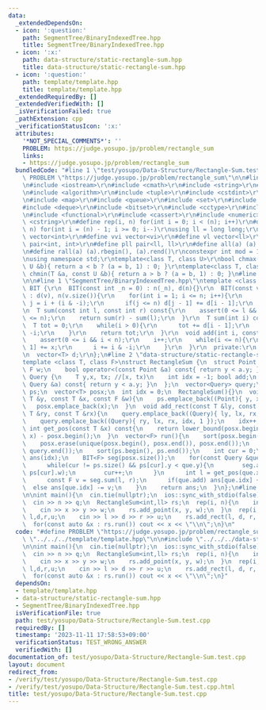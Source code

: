 ```yaml
---
data:
  _extendedDependsOn:
  - icon: ':question:'
    path: SegmentTree/BinaryIndexedTree.hpp
    title: SegmentTree/BinaryIndexedTree.hpp
  - icon: ':x:'
    path: data-structure/static-rectangle-sum.hpp
    title: data-structure/static-rectangle-sum.hpp
  - icon: ':question:'
    path: template/template.hpp
    title: template/template.hpp
  _extendedRequiredBy: []
  _extendedVerifiedWith: []
  _isVerificationFailed: true
  _pathExtension: cpp
  _verificationStatusIcon: ':x:'
  attributes:
    '*NOT_SPECIAL_COMMENTS*': ''
    PROBLEM: https://judge.yosupo.jp/problem/rectangle_sum
    links:
    - https://judge.yosupo.jp/problem/rectangle_sum
  bundledCode: "#line 1 \"test/yosupo/Data-Structure/Rectangle-Sum.test.cpp\"\n#define\
    \ PROBLEM \"https://judge.yosupo.jp/problem/rectangle_sum\"\n\n#line 1 \"template/template.hpp\"\
    \n#include <iostream>\r\n#include <cmath>\r\n#include <string>\r\n#include <vector>\r\
    \n#include <algorithm>\r\n#include <tuple>\r\n#include <cstdint>\r\n#include <cstdio>\r\
    \n#include <map>\r\n#include <queue>\r\n#include <set>\r\n#include <stack>\r\n\
    #include <deque>\r\n#include <bitset>\r\n#include <cctype>\r\n#include <climits>\r\
    \n#include <functional>\r\n#include <cassert>\r\n#include <numeric>\r\n#include\
    \ <cstring>\r\n#define rep(i, n) for(int i = 0; i < (n); i++)\r\n#define per(i,\
    \ n) for(int i = (n) - 1; i >= 0; i--)\r\nusing ll = long long;\r\n#define vi\
    \ vector<int>\r\n#define vvi vector<vi>\r\n#define vl vector<ll>\r\n#define pii\
    \ pair<int, int>\r\n#define pll pair<ll, ll>\r\n#define all(a) (a).begin(), (a).end()\r\
    \n#define rall(a) (a).rbegin(), (a).rend()\r\nconstexpr int mod = 1000000007;\r\
    \nusing namespace std;\r\ntemplate<class T, class U>\r\nbool chmax(T &a, const\
    \ U &b){ return a < b ? (a = b, 1) : 0; }\r\ntemplate<class T, class U>\r\nbool\
    \ chmin(T &a, const U &b){ return a > b ? (a = b, 1) : 0; }\n#line 4 \"test/yosupo/Data-Structure/Rectangle-Sum.test.cpp\"\
    \n\n#line 1 \"SegmentTree/BinaryIndexedTree.hpp\"\ntemplate <class T>\r\nstruct\
    \ BIT {\r\n  BIT(const int _n = 0) : n(_n), d(n){}\r\n  BIT(const vector<T> &v)\
    \ : d(v), n(v.size()){\r\n    for(int i = 1; i <= n; i++){\r\n      const int\
    \ j = i + (i & -i);\r\n      if(j <= n) d[j - 1] += d[i - 1];\r\n    }\r\n  }\r\
    \n  T sum(const int l, const int r) const{\r\n    assert(0 <= l && l <= r && r\
    \ <= n);\r\n    return sum(r) - sum(l);\r\n  }\r\n  T sum(int i) const{\r\n  \
    \  T tot = 0;\r\n    while(i > 0){\r\n      tot += d[i - 1];\r\n      i -= i &\
    \ -i;\r\n    }\r\n    return tot;\r\n  }\r\n  void add(int i, const T &x){\r\n\
    \    assert(0 <= i && i < n);\r\n    i++;\r\n    while(i <= n){\r\n      d[i -\
    \ 1] += x;\r\n      i += i & -i;\r\n    }\r\n  }\r\n  private:\r\n  int n = 1;\r\
    \n  vector<T> d;\r\n};\n#line 2 \"data-structure/static-rectangle-sum.hpp\"\n\n\
    template <class T, class F>\nstruct RectangleSum {\n  struct Point {\n    T y,x;\
    \ F w;\n    bool operator<(const Point &a) const{ return y < a.y; }\n  };\n  struct\
    \ Query {\n    T y,x, tx; //[x, tx)\n    int idx = -1; bool add;\n    bool operator<(const\
    \ Query &a) const{ return y < a.y; }\n  };\n  vector<Query> query;\n  vector<Point>\
    \ ps;\n  vector<T> posx;\n  int idx = 0;\n  RectangleSum(){}\n  void add_point(const\
    \ T &y, const T &x, const F &w){\n    ps.emplace_back((Point){ y, x, w });\n \
    \   posx.emplace_back(x);\n  }\n  void add_rect(const T &ly, const T &lx, const\
    \ T &ry, const T &rx){\n    query.emplace_back((Query){ ly, lx, rx, idx, 0 });\n\
    \    query.emplace_back((Query){ ry, lx, rx, idx, 1 });\n    idx++;\n  }\n  inline\
    \ int get_pos(const T &x) const{\n    return lower_bound(posx.begin(), posx.end(),\
    \ x) - posx.begin();\n  }\n  vector<F> run(){\n    sort(posx.begin(), posx.end());\n\
    \    posx.erase(unique(posx.begin(), posx.end()), posx.end());\n    sort(query.begin(),\
    \ query.end());\n    sort(ps.begin(), ps.end());\n    int cur = 0;\n    vector<F>\
    \ ans(idx);\n    BIT<F> seg(posx.size());\n    for(const Query &que : query){\n\
    \      while(cur != ps.size() && ps[cur].y < que.y){\n        seg.add(get_pos(ps[cur].x),\
    \ ps[cur].w);\n        cur++;\n      }\n      int l = get_pos(que.x), r = get_pos(que.tx);\n\
    \      const F v = seg.sum(l, r);\n      if(que.add) ans[que.idx] += v;\n    \
    \  else ans[que.idx] -= v;\n    }\n    return ans;\n  }\n};\n#line 6 \"test/yosupo/Data-Structure/Rectangle-Sum.test.cpp\"\
    \n\nint main(){\n  cin.tie(nullptr);\n  ios::sync_with_stdio(false);\n  int n,q;\n\
    \  cin >> n >> q;\n  RectangleSum<int,ll> rs;\n  rep(i, n){\n    int x,y,w;\n\
    \    cin >> x >> y >> w;\n    rs.add_point(x, y, w);\n  }\n  rep(i, q){\n    int\
    \ l,d,r,u;\n    cin >> l >> d >> r >> u;\n    rs.add_rect(l, d, r, u);\n  }\n\
    \  for(const auto &x : rs.run()) cout << x << \"\\n\";\n}\n"
  code: "#define PROBLEM \"https://judge.yosupo.jp/problem/rectangle_sum\"\n\n#include\
    \ \"../../../template/template.hpp\"\n\n#include \"../../../data-structure/static-rectangle-sum.hpp\"\
    \n\nint main(){\n  cin.tie(nullptr);\n  ios::sync_with_stdio(false);\n  int n,q;\n\
    \  cin >> n >> q;\n  RectangleSum<int,ll> rs;\n  rep(i, n){\n    int x,y,w;\n\
    \    cin >> x >> y >> w;\n    rs.add_point(x, y, w);\n  }\n  rep(i, q){\n    int\
    \ l,d,r,u;\n    cin >> l >> d >> r >> u;\n    rs.add_rect(l, d, r, u);\n  }\n\
    \  for(const auto &x : rs.run()) cout << x << \"\\n\";\n}"
  dependsOn:
  - template/template.hpp
  - data-structure/static-rectangle-sum.hpp
  - SegmentTree/BinaryIndexedTree.hpp
  isVerificationFile: true
  path: test/yosupo/Data-Structure/Rectangle-Sum.test.cpp
  requiredBy: []
  timestamp: '2023-11-11 17:58:53+09:00'
  verificationStatus: TEST_WRONG_ANSWER
  verifiedWith: []
documentation_of: test/yosupo/Data-Structure/Rectangle-Sum.test.cpp
layout: document
redirect_from:
- /verify/test/yosupo/Data-Structure/Rectangle-Sum.test.cpp
- /verify/test/yosupo/Data-Structure/Rectangle-Sum.test.cpp.html
title: test/yosupo/Data-Structure/Rectangle-Sum.test.cpp
---
```

